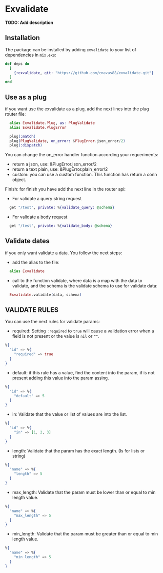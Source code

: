# Exvalidate

**TODO: Add description**

## Installation

The package can be installed by adding `exvalidate` to your list of dependencies in `mix.exs`:

```elixir
def deps do
  [
    {:exvalidate, git: "https://github.com/cnavas88/exvalidate.git"}
  ]
end
```

## Use as a plug

if you want use the exvalidate as a plug, add the next lines into the 
plug router file:

```elixir
  alias Exvalidate.Plug, as: PlugValidate
  alias Exvalidate.PlugError

  plug(:match)
  plug(PlugValidate, on_error: &PlugError.json_error/2)
  plug(:dispatch)
```

You can change the on_error handler function according your requeriments:
- return a json, use: &PlugError.json_error/2
- return a text plain, use: &PlugError.plain_error/2 
- custom: you can use a custom function. This function has return a conn object.

Finish: for finish you have add the next line in the router api:

- For validate a query string request
```elixir
  get "/test", private: %{validate_query: @schema}
```

- For validate a body request
```elixir
  get "/test", private: %{validate_body: @schema}
```

## Validate dates

if you only want validate a data. You follow the next steps:

- add the alias to the file: 
```elixir
  alias Exvalidate
```

- call to the function validate, where data is a map with the data to validate,
and the schema is the validate schema to use for validate data:
```elixir
  Exvalidate.validate(data, schema)
```

## VALIDATE RULES

You can use the next rules for validate params:

- required: Setting `:required` to `true` will cause a validation error
when a field is not present or the value is `nil` or `""`. 

```elixir
%{
  "id" => %{
    "required" => true
  }
}
```

- default: if this rule has a value, find the content into the param, if is not
present adding this value into the param assing.

```elixir
%{
  "id" => %{
    "default" => 5
  }
}
```

- in: Validate that the value or list of values are into the list.

```elixir
%{
  "id" => %{
    "in" => [1, 2, 3]
  }
}
```

- length: Validate that the param has the exact length. (Is for lists or string)

```elixir
%{
  "name" => %{
    "length" => 5
  }
}
```

- max_length: Validate that the param must be lower than or equal to min 
length value.

```elixir
%{
  "name" => %{
    "max_length" => 5
  }
}
```

- min_length: Validate that the param must be greater than or equal to min 
length value.

```elixir
%{
  "name" => %{
    "min_length" => 5
  }
}
```